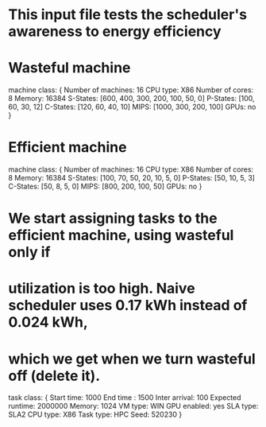 # This input file tests the scheduler's awareness to energy efficiency
# Wasteful machine
machine class:
{
        Number of machines: 16
        CPU type: X86
        Number of cores: 8
        Memory: 16384
        S-States: [600, 400, 300, 200, 100, 50, 0]
        P-States: [100, 60, 30, 12]
        C-States: [120, 60, 40, 10]
        MIPS: [1000, 300, 200, 100]
        GPUs: no
}

# Efficient machine
machine class:
{
        Number of machines: 16
        CPU type: X86
        Number of cores: 8
        Memory: 16384
        S-States: [100, 70, 50, 20, 10, 5, 0]
        P-States: [50, 10, 5, 3]
        C-States: [50, 8, 5, 0]
        MIPS: [800, 200, 100, 50]
        GPUs: no
}

# We start assigning tasks to the efficient machine, using wasteful only if 
# utilization is too high. Naive scheduler uses 0.17 kWh instead of 0.024 kWh,
# which we get when we turn wasteful off (delete it).
task class:
{
        Start time: 1000
        End time : 1500
        Inter arrival: 100
        Expected runtime: 2000000
        Memory: 1024
        VM type: WIN
        GPU enabled: yes
        SLA type: SLA2
        CPU type: X86
        Task type: HPC
        Seed: 520230
}